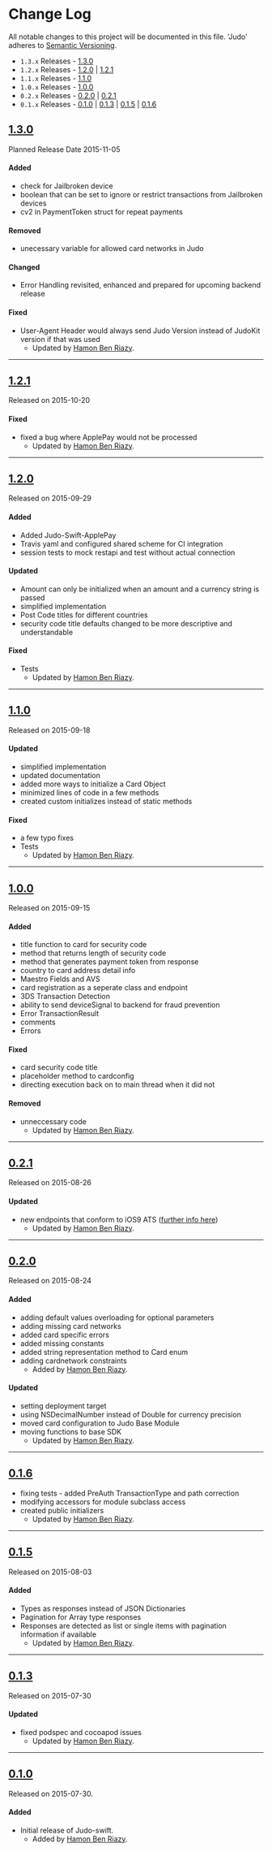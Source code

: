 # Change Log
All notable changes to this project will be documented in this file.
'Judo' adheres to [Semantic Versioning](http://semver.org/).

- `1.3.x` Releases - [1.3.0](#130)
- `1.2.x` Releases - [1.2.0](#120) | [1.2.1](#110)
- `1.1.x` Releases - [1.1.0](#110)
- `1.0.x` Releases - [1.0.0](#100)
- `0.2.x` Releases - [0.2.0](#020) | [0.2.1](#021)
- `0.1.x` Releases - [0.1.0](#010) | [0.1.3](#013) | [0.1.5](#015) | [0.1.6](#016)

## [1.3.0](https://github.com/JudoPay/Judo-Swift/tag/1.3.0)
Planned Release Date 2015-11-05

#### Added
- check for Jailbroken device
- boolean that can be set to ignore or restrict transactions from Jailbroken devices
- cv2 in PaymentToken struct for repeat payments
#### Removed
- unecessary variable for allowed card networks in Judo
#### Changed
- Error Handling revisited, enhanced and prepared for upcoming backend release
#### Fixed
- User-Agent Header would always send Judo Version instead of JudoKit version if that was used
	- Updated by [Hamon Ben Riazy](https://github.com/ryce).

---
## [1.2.1](https://github.com/JudoPay/Judo-Swift/tag/1.2.1)
Released on 2015-10-20

#### Fixed
- fixed a bug where ApplePay would not be processed
	- Updated by [Hamon Ben Riazy](https://github.com/ryce).

---
## [1.2.0](https://github.com/JudoPay/Judo-Swift/tag/1.2.0)
Released on 2015-09-29
#### Added
- Added Judo-Swift-ApplePay
- Travis yaml and configured shared scheme for CI integration
- session tests to mock restapi and test without actual connection
#### Updated
- Amount can only be initialized when an amount and a currency string is passed
- simplified implementation
- Post Code titles for different countries
- security code title defaults changed to be more descriptive and understandable
#### Fixed
- Tests
  - Updated by [Hamon Ben Riazy](https://github.com/ryce).

---
## [1.1.0](https://github.com/JudoPay/Judo-Swift/tag/1.1.0)
Released on 2015-09-18
#### Updated
- simplified implementation
- updated documentation
- added more ways to initialize a Card Object
- minimized lines of code in a few methods
- created custom initializes instead of static methods
#### Fixed
- a few typo fixes
- Tests
	- Updated by [Hamon Ben Riazy](https://github.com/ryce).

---
## [1.0.0](https://github.com/JudoPay/Judo-Swift/tag/1.0.0)
Released on 2015-09-15

#### Added
- title function to card for security code
- method that returns length of security code
- method that generates payment token from response
- country to card address detail info
- Maestro Fields and AVS
- card registration as a seperate class and endpoint
- 3DS Transaction Detection
- ability to send deviceSignal to backend for fraud prevention
- Error TransactionResult
- comments
- Errors
#### Fixed
- card security code title
- placeholder method to cardconfig
- directing execution back on to main thread when it did not
#### Removed
- unneccessary code
	- Updated by [Hamon Ben Riazy](https://github.com/ryce).

---
## [0.2.1](https://github.com/JudoPay/Judo-Swift/tag/0.2.1)
Released on 2015-08-26

#### Updated
- new endpoints that conform to iOS9 ATS ([further info here](https://developer.apple.com/library/prerelease/mac/technotes/App-Transport-Security-Technote/index.html))
	- Updated by [Hamon Ben Riazy](https://github.com/ryce).

---
## [0.2.0](https://github.com/JudoPay/Judo-Swift/tag/0.2.0)
Released on 2015-08-24

#### Added
- adding default values overloading for optional parameters
- adding missing card networks
- added card specific errors
- added missing constants
- added string representation method to Card enum
- adding cardnetwork constraints
	- Added by [Hamon Ben Riazy](https://github.com/ryce).

#### Updated
- setting deployment target
- using NSDecimalNumber instead of Double for currency precision
- moved card configuration to Judo Base Module
- moving functions to base SDK
	- Updated by [Hamon Ben Riazy](https://github.com/ryce).

---
## [0.1.6](https://github.com/JudoPay/Judo-Swift/tag/0.1.6)
- fixing tests - added PreAuth TransactionType and path correction
- modifying accessors for module subclass access
- created public initializers
	- Updated by [Hamon Ben Riazy](https://github.com/ryce).

---
## [0.1.5](https://github.com/JudoPay/Judo-Swift/tag/0.1.5)
Released on 2015-08-03

#### Added
- Types as responses instead of JSON Dictionaries
- Pagination for Array type responses
- Responses are detected as list or single items with pagination information if available
	- Updated by [Hamon Ben Riazy](https://github.com/ryce).

---
## [0.1.3](https://bitbucket.org/judo/judo-swift/commits/tag/0.1.3)
Released on 2015-07-30

#### Updated
- fixed podspec and cocoapod issues
	- Updated by [Hamon Ben Riazy](https://github.com/ryce).

---
## [0.1.0](https://bitbucket.org/judo/judo-swift/commits/tag/0.1.0)
Released on 2015-07-30.

#### Added
- Initial release of Judo-swift.
  - Added by [Hamon Ben Riazy](https://github.com/ryce).